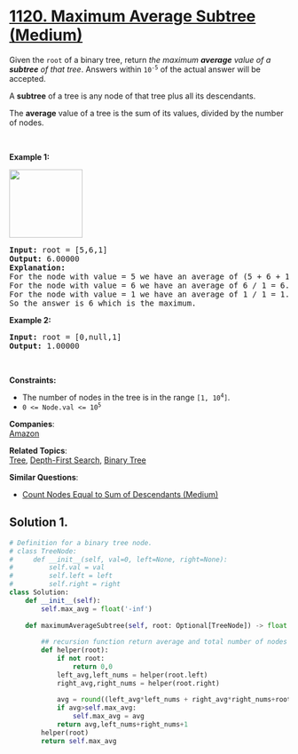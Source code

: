 # [1120. Maximum Average Subtree (Medium)](https://leetcode.com/problems/maximum-average-subtree/)

<p>Given the <code>root</code> of a binary tree, return <em>the maximum <strong>average</strong> value of a <strong>subtree</strong> of that tree</em>. Answers within <code>10<sup>-5</sup></code> of the actual answer will be accepted.</p>

<p>A <strong>subtree</strong> of a tree is any node of that tree plus all its descendants.</p>

<p>The <strong>average</strong> value of a tree is the sum of its values, divided by the number of nodes.</p>

<p>&nbsp;</p>
<p><strong>Example 1:</strong></p>
<img alt="" src="https://assets.leetcode.com/uploads/2019/04/09/1308_example_1.png" style="width: 132px; height: 123px;">
<pre><strong>Input:</strong> root = [5,6,1]
<strong>Output:</strong> 6.00000
<strong>Explanation:</strong> 
For the node with value = 5 we have an average of (5 + 6 + 1) / 3 = 4.
For the node with value = 6 we have an average of 6 / 1 = 6.
For the node with value = 1 we have an average of 1 / 1 = 1.
So the answer is 6 which is the maximum.
</pre>

<p><strong>Example 2:</strong></p>

<pre><strong>Input:</strong> root = [0,null,1]
<strong>Output:</strong> 1.00000
</pre>

<p>&nbsp;</p>
<p><strong>Constraints:</strong></p>

<ul>
	<li>The number of nodes in the tree is in the range <code>[1, 10<sup>4</sup>]</code>.</li>
	<li><code>0 &lt;= Node.val &lt;= 10<sup>5</sup></code></li>
</ul>


**Companies**:  
[Amazon](https://leetcode.com/company/amazon)

**Related Topics**:  
[Tree](https://leetcode.com/tag/tree/), [Depth-First Search](https://leetcode.com/tag/depth-first-search/), [Binary Tree](https://leetcode.com/tag/binary-tree/)

**Similar Questions**:
* [Count Nodes Equal to Sum of Descendants (Medium)](https://leetcode.com/problems/count-nodes-equal-to-sum-of-descendants/)

## Solution 1.

```py
# Definition for a binary tree node.
# class TreeNode:
#     def __init__(self, val=0, left=None, right=None):
#         self.val = val
#         self.left = left
#         self.right = right
class Solution:
    def __init__(self):
        self.max_avg = float('-inf')
        
    def maximumAverageSubtree(self, root: Optional[TreeNode]) -> float:
        
        ## recursion function return average and total number of nodes in this tree
        def helper(root):
            if not root:
                return 0,0
            left_avg,left_nums = helper(root.left)
            right_avg,right_nums = helper(root.right)
            
            avg = round((left_avg*left_nums + right_avg*right_nums+root.val)/(left_nums+right_nums+1),5)
            if avg>self.max_avg:
                self.max_avg = avg
            return avg,left_nums+right_nums+1
        helper(root)
        return self.max_avg
```